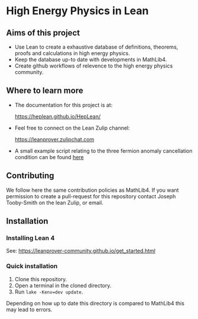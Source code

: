 # High Energy Physics in Lean

## Aims of this project

- Use Lean to create a exhaustive database of definitions, theorems, proofs and calculations in high energy physics.
- Keep the database up-to date with developments in MathLib4. 
- Create github workflows of relevence to the high energy physics community. 

## Where to learn more 

- The documentation for this project is at: 

  https://heplean.github.io/HepLean/
- Feel free to connect on the Lean Zulip channel: 

  https://leanprover.zulipchat.com

- A small example script relating to the three fermion anomaly cancellation condition can be found [here](https://live.lean-lang.org/#code=import%20Mathlib.Tactic.Polyrith%20%0A%0Atheorem%20threeFamily%20(a%20b%20c%20%3A%20ℚ)%20(h%20%3A%20a%20%2B%20b%20%2B%20c%20%3D%200)%20(h3%20%3A%20a%20%5E%203%20%2B%20b%20%5E%203%20%2B%20c%20%5E%203%20%3D%200)%20%3A%20%0A%20%20%20%20a%20%3D%200%20∨%20b%20%3D%200%20∨%20c%20%3D%200%20%20%3A%3D%20by%20%0A%20%20have%20h1%20%3A%20c%20%3D%20-%20(a%20%2B%20b)%20%3A%3D%20by%20%0A%20%20%20%20linear_combination%20h%20%0A%20%20have%20h4%20%3A%20%203%20*%20a%20*%20b%20*%20c%20%3D%200%20%3A%3D%20by%20%0A%20%20%20%20rw%20%5B←%20h3%2C%20h1%5D%0A%20%20%20%20ring%20%0A%20%20simp%20at%20h4%20%0A%20%20exact%20or_assoc.mp%20h4%0A%20%20%0A)

  

## Contributing 

We follow here the same contribution policies as MathLib4. If you want permission to create a pull-request for this repository contact Joseph Tooby-Smith on the lean Zulip, or email. 

## Installation

### Installing Lean 4 

See: https://leanprover-community.github.io/get_started.html

### Quick installation 

1. Clone this repository. 
2. Open a terminal in the cloned directory. 
2. Run `lake -Kenv=dev update`.

Depending on how up to date this directory is compared to MathLib4 this may lead to errors.
